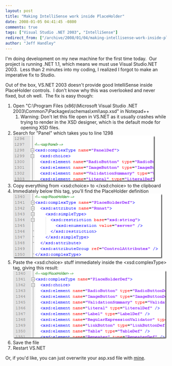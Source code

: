 ```yaml
---
layout: post
title: "Making IntelliSense work inside PlaceHolder"
date: 2008-01-05 04:41:45 -0800
comments: true
tags: ["Visual Studio .NET 2003", "IntelliSense"]
redirect_from: ["/archive/2008/01/04/making-intellisense-work-inside-placeholder.aspx/"]
author: "Jeff Handley"
---
```

<!-- more -->
<p>I'm doing development on my new machine for the first time today.  Our project is running .NET 1.1, which means we must use Visual Studio.NET 2003.  Less than 2 minutes into my coding, I realized I forgot to make an imperative fix to Studio.</p>  <p>Out of the box, VS.NET 2003 doesn't provide good IntelliSense inside PlaceHolder controls.  I don't know why this was overlooked and never fixed, but oh well.  The fix is easy though:</p>  <ol>   <li>Open "C:\Program Files (x86)\Microsoft Visual Studio .NET 2003\Common7\Packages\schemas\xml\asp.xsd" in Notepad++  <ol>   <li>Warning: Don't let this file open in VS.NET as it usually crashes while trying to render in the XSD designer, which is the default mode for opening XSD files. </li>   </ol>   </li>  <li>Search for "Panel" which takes you to line 1298  <br /><img style="border-top-width: 0px; border-left-width: 0px; border-bottom-width: 0px; border-right-width: 0px" height="144" alt="Panel IntelliSense" src="/img/postimages/MakingIntelliSenseworkinsidePlaceHolder_122F4/image.png" width="444" border="0" /> </li>  <li>Copy everything from &lt;xsd:choice&gt; to &lt;/xsd:choice&gt; to the clipboard </li>  <li>Immediately below this tag, you'll find the PlaceHolder definition  <br /><img style="border-top-width: 0px; border-left-width: 0px; border-bottom-width: 0px; border-right-width: 0px" height="202" alt="PlaceHolder IntelliSense" src="/img/postimages/MakingIntelliSenseworkinsidePlaceHolder_122F4/image_3.png" width="467" border="0" />   </li>  <li>Paste the &lt;xsd:choice&gt; stuff immediately inside the &lt;xsd:complexType&gt; tag, giving this result:  <br /><img style="border-right: 0px; border-top: 0px; border-left: 0px; border-bottom: 0px" height="213" alt="Updated PlaceHolder IntelliSense" src="/img/postimages/MakingIntelliSenseworkinsidePlaceHolder_122F4/image_5.png" width="494" border="0" /> </li>  <li>Save the file </li>  <li>Restart VS.NET </li> </ol>  <p>Or, if you'd like, you can just overwrite your asp.xsd file with <a title="My updated asp.xsd file" href="http://jeffhandley.com/Files/asp.xsd" rel="enclosure">mine</a>.</p>
